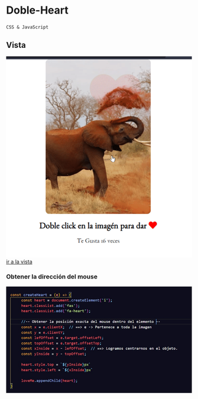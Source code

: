 # Doble-Heart

`CSS & JavaScript`

## Vista
![image](Vista.gif)
[ir a la vista](https://wonderful-haibt-1591cc.netlify.app/)
###  Obtener la dirección del mouse

![image](info.jpg)
